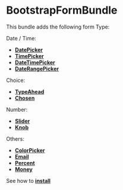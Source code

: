 BootstrapFormBundle
===================

This bundle adds the following form Type:

Date / Time:
* [**DatePicker**][1]
* [**TimePicker**][2]
* [**DateTimePicker**][4]
* [**DateRangePicker**][7]

Choice:
* [**TypeAhead**][13]
* [**Chosen**][11]

Number:
* [**Slider**][10]
* [**Knob**][12]

Others:
* [**ColorPicker**][8]
* [**Email**][5]
* [**Percent**][6]
* [**Money**][9]

See how to [**install**][3]

[1]: Resources/doc/02-DatePicker.md
[2]: Resources/doc/02-TimePicker.md
[3]: Resources/doc/01-installation.md
[4]: Resources/doc/02-DateTimePicker.md
[5]: Resources/doc/02-Email.md
[6]: Resources/doc/02-Percent.md
[7]: Resources/doc/02-DateRangePicker.md
[8]: Resources/doc/02-ColorPicker.md
[9]: Resources/doc/02-Money.md
[10]: Resources/doc/02-Slider.md
[11]: Resources/doc/02-Chosen.md
[12]: Resources/doc/02-Knob.md
[13]: Resources/doc/02-TypeAhead.md

